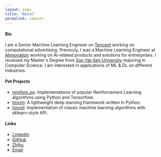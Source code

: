 ```yaml
---
layout: page
title: "About"
permalink: /about/
---
```


#### Bio

I am a Senior Machine Learning Engineer on [Tencent](https://tencent.com/) working on computational advertising. Previouly, I was a Machine Learning Engineer at [AInnovation](https://www.ainnovation.com) working on AI-related products and solutions for entrerprises. I received my Master's Degree from [Sun Yat-Sen University](http://www.sysu.edu.cn) majoring in Computer Science. I am interested in applications of ML & DL on different industries.

#### Pet Projects

- [reinfore_py](https://github.com/borgwang/reinforce_py): Implementations of popular Reinforcement Learning algorithms using Python and Tensorflow.
- [tinynn](https://github.com/borgwang/tinynn): A lightweight deep learning framework written in Python.
- [tinyml](https://github.com/borgwang/tinyml): Implementation of classic machine learning algorithms with sklearn-style API.

#### Links

- [LinkedIn](https://www.linkedin.com/in/%E6%A1%82%E6%B3%A2-%E7%8E%8B-185824130/)
- [GitHub](https://github.com/borgwang)
- [Zhihu](https://www.zhihu.com/people/badbobobo)
- [Email](mailto:borgwang@126.com)
